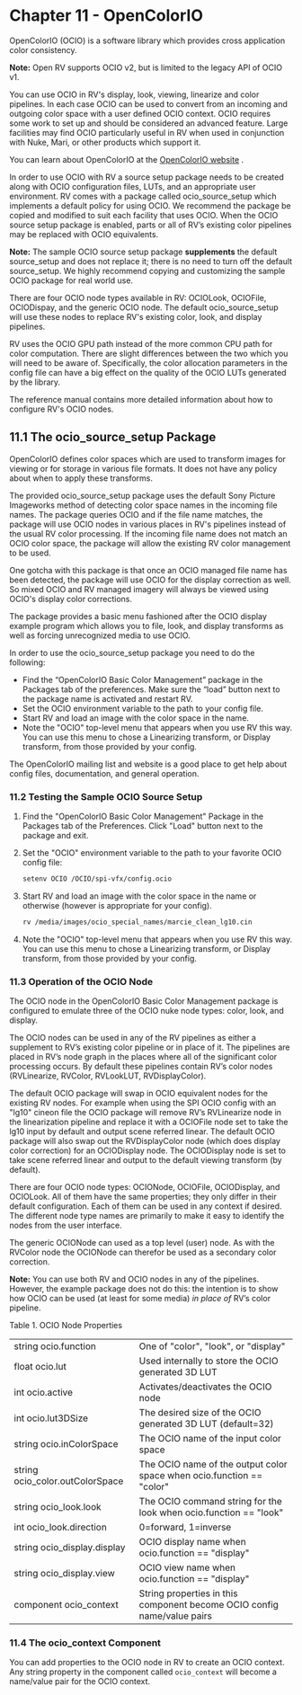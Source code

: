 # Chapter 11 - OpenColorIO

OpenColorIO (OCIO) is a software library which provides cross application color consistency.

**Note:** Open RV supports OCIO v2, but is limited to the legacy API of OCIO v1.

You can use OCIO in RV's display, look, viewing, linearize and color pipelines. In each case OCIO can be used to convert from an incoming and outgoing color space with a user defined OCIO context. OCIO requires some work to set up and should be considered an advanced feature. Large facilities may find OCIO particularly useful in RV when used in conjunction with Nuke, Mari, or other products which support it.

You can learn about OpenColorIO at the [OpenColorIO website](http://www.opencolorio.org) .

In order to use OCIO with RV a source setup package needs to be created along with OCIO configuration files, LUTs, and an appropriate user environment. RV comes with a package called ocio_source_setup which implements a default policy for using OCIO. We recommend the package be copied and modified to suit each facility that uses OCIO. When the OCIO source setup package is enabled, parts or all of RV’s existing color pipelines may be replaced with OCIO equivalents.

**Note:** The sample OCIO source setup package **supplements** the default source_setup and does not replace it; there is no need to turn off the default source_setup. We highly recommend copying and customizing the sample OCIO package for real world use.

There are four OCIO node types available in RV: OCIOLook, OCIOFile, OCIODispay, and the generic OCIO node. The default ocio_source_setup will use these nodes to replace RV's existing color, look, and display pipelines.

RV uses the OCIO GPU path instead of the more common CPU path for color computation. There are slight differences between the two which you will need to be aware of. Specifically, the color allocation parameters in the config file can have a big effect on the quality of the OCIO LUTs generated by the library.

The reference manual contains more detailed information about how to configure RV's OCIO nodes.

## 11.1 The ocio_source_setup Package

OpenColorIO defines color spaces which are used to transform images for viewing or for storage in various file formats. It does not have any policy about when to apply these transforms.

The provided ocio_source_setup package uses the default Sony Picture Imageworks method of detecting color space names in the incoming file names. The package queries OCIO and if the file name matches, the package will use OCIO nodes in various places in RV's pipelines instead of the usual RV color processing. If the incoming file name does not match an OCIO color space, the package will allow the existing RV color management to be used.

One gotcha with this package is that once an OCIO managed file name has been detected, the package will use OCIO for the display correction as well. So mixed OCIO and RV managed imagery will always be viewed using OCIO's display color corrections.

The package provides a basic menu fashioned after the OCIO display example program which allows you to file, look, and display transforms as well as forcing unrecognized media to use OCIO.

In order to use the ocio_source_setup package you need to do the following:

* Find the “OpenColorIO Basic Color Management” package in the Packages tab of the preferences. Make sure the “load” button next to the package name is activated and restart RV.
* Set the OCIO environment variable to the path to your config file.
* Start RV and load an image with the color space in the name.
* Note the "OCIO" top-level menu that appears when you use RV this way. You can use this menu to chose a Linearizing transform, or Display transform, from those provided by your config.

The OpenColorIO mailing list and website is a good place to get help about config files, documentation, and general operation.

### 11.2 Testing the Sample OCIO Source Setup

1. Find the "OpenColorIO Basic Color Management" Package in the Packages tab of the Preferences. Click "Load" button next to the package and exit.

1. Set the "OCIO" environment variable to the path to your favorite OCIO config file:

   ```sh
   setenv OCIO /OCIO/spi-vfx/config.ocio 
   ```

1. Start RV and load an image with the color space in the name or otherwise (however is appropriate for your config).

   ```sh
   rv /media/images/ocio_special_names/marcie_clean_lg10.cin 
   ```

1. Note the "OCIO" top-level menu that appears when you use RV this way. You can use this menu to chose a Linearizing transform, or Display transform, from those provided by your config.

### 11.3 Operation of the OCIO Node

The OCIO node in the OpenColorIO Basic Color Management package is configured to emulate three of the OCIO nuke node types: color, look, and display.

The OCIO nodes can be used in any of the RV pipelines as either a supplement to RV’s existing color pipeline or in place of it. The pipelines are placed in RV’s node graph in the places where all of the significant color processing occurs. By default these pipelines contain RV’s color nodes (RVLinearize, RVColor, RVLookLUT, RVDisplayColor).

The default OCIO package will swap in OCIO equivalent nodes for the existing RV nodes. For example when using the SPI OCIO config with an "lg10" cineon file the OCIO package will remove RV’s RVLinearize node in the linearization pipeline and replace it with a OCIOFile node set to take the lg10 input by default and output scene referred linear. The default OCIO package will also swap out the RVDisplayColor node (which does display color correction) for an OCIODisplay node. The OCIODisplay node is set to take scene referred linear and output to the default viewing transform (by default).

There are four OCIO node types: OCIONode, OCIOFile, OCIODisplay, and OCIOLook. All of them have the same properties; they only differ in their default configuration. Each of them can be used in any context if desired. The different node type names are primarily to make it easy to identify the nodes from the user interface.

The generic OCIONode can used as a top level (user) node. As with the RVColor node the OCIONode can therefor be used as a secondary color correction.

**Note:** You can use both RV and OCIO nodes in any of the pipelines. However, the example package does not do this: the intention is to show how OCIO can be used (at least for some media) *in place of* RV’s color pipeline.

Table 1. OCIO Node Properties

|  |  |
| --- | --- |
| string ocio.function | One of "color", "look", or "display" |
| float ocio.lut | Used internally to store the OCIO generated 3D LUT |
| int ocio.active | Activates/deactivates the OCIO node |
| int ocio.lut3DSize | The desired size of the OCIO generated 3D LUT (default=32) |
| string ocio.inColorSpace | The OCIO name of the input color space |
| string ocio_color.outColorSpace | The OCIO name of the output color space when ocio.function == "color" |
| string ocio_look.look | The OCIO command string for the look when ocio.function == "look" |
| int ocio_look.direction | 0=forward, 1=inverse |
| string ocio_display.display | OCIO display name when ocio.function == "display" |
| string ocio_display.view | OCIO view name when ocio.function == "display" |
| component ocio_context | String properties in this component become OCIO config name/value pairs |

### 11.4 The ocio_context Component

You can add properties to the OCIO node in RV to create an OCIO context. Any string property in the component called `ocio_context` will become a name/value pair for the OCIO context.
